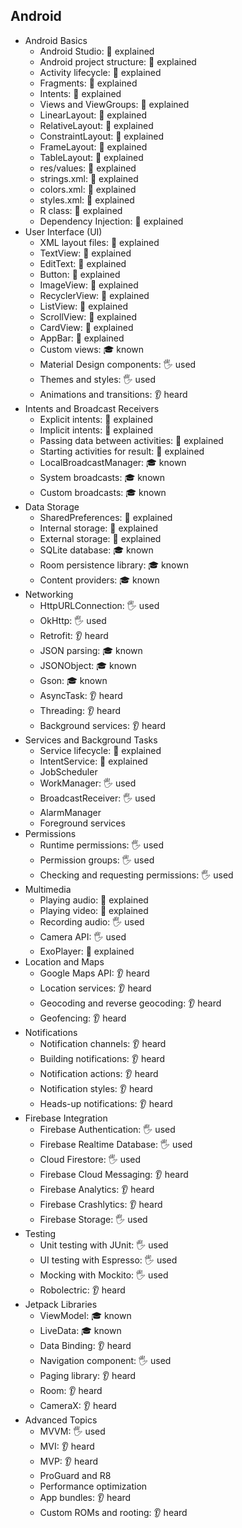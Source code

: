 ## Android

- Android Basics
  - Android Studio: 🙋 explained
  - Android project structure: 🙋 explained
  - Activity lifecycle: 🙋 explained
  - Fragments: 🙋 explained
  - Intents: 🙋 explained
  - Views and ViewGroups: 🙋 explained
  - LinearLayout: 🙋 explained
  - RelativeLayout: 🙋 explained
  - ConstraintLayout: 🙋 explained
  - FrameLayout: 🙋 explained
  - TableLayout: 🙋 explained
  - res/values: 🙋 explained
  - strings.xml: 🙋 explained
  - colors.xml: 🙋 explained
  - styles.xml: 🙋 explained
  - R class: 🙋 explained
  - Dependency Injection: 🙋 explained
- User Interface (UI)
  - XML layout files: 🙋 explained
  - TextView: 🙋 explained
  - EditText: 🙋 explained
  - Button: 🙋 explained
  - ImageView: 🙋 explained
  - RecyclerView: 🙋 explained
  - ListView: 🙋 explained
  - ScrollView: 🙋 explained
  - CardView: 🙋 explained
  - AppBar: 🙋 explained
  - Custom views: 🎓 known
  - Material Design components: 🖐️ used
  - Themes and styles: 🖐️ used
  - Animations and transitions: 👂 heard
- Intents and Broadcast Receivers
  - Explicit intents: 🙋 explained
  - Implicit intents: 🙋 explained
  - Passing data between activities: 🙋 explained
  - Starting activities for result: 🙋 explained
  - LocalBroadcastManager: 🎓 known
  - System broadcasts: 🎓 known
  - Custom broadcasts: 🎓 known
- Data Storage
  - SharedPreferences: 🙋 explained
  - Internal storage: 🙋 explained
  - External storage: 🙋 explained
  - SQLite database: 🎓 known
  - Room persistence library: 🎓 known
  - Content providers: 🎓 known
- Networking
  - HttpURLConnection: 🖐️ used
  - OkHttp: 🖐️ used
  - Retrofit: 👂 heard
  - JSON parsing: 🎓 known
  - JSONObject: 🎓 known
  - Gson: 🎓 known
  - AsyncTask: 👂 heard
  - Threading: 👂 heard
  - Background services: 👂 heard
- Services and Background Tasks
  - Service lifecycle: 🙋 explained
  - IntentService: 🙋 explained
  - JobScheduler
  - WorkManager: 🖐️ used
  - BroadcastReceiver: 🖐️ used
  - AlarmManager
  - Foreground services
- Permissions
  - Runtime permissions: 🖐️ used
  - Permission groups: 🖐️ used
  - Checking and requesting permissions: 🖐️ used
- Multimedia
  - Playing audio: 🙋 explained
  - Playing video: 🙋 explained
  - Recording audio: 🖐️ used
  - Camera API: 🖐️ used
  - ExoPlayer: 🙋 explained
- Location and Maps
  - Google Maps API: 👂 heard
  - Location services: 👂 heard
  - Geocoding and reverse geocoding: 👂 heard
  - Geofencing: 👂 heard
- Notifications
  - Notification channels: 👂 heard
  - Building notifications: 👂 heard
  - Notification actions: 👂 heard
  - Notification styles: 👂 heard
  - Heads-up notifications: 👂 heard
- Firebase Integration
  - Firebase Authentication: 🖐️ used
  - Firebase Realtime Database: 🖐️ used
  - Cloud Firestore: 🖐️ used
  - Firebase Cloud Messaging: 👂 heard
  - Firebase Analytics: 👂 heard
  - Firebase Crashlytics: 👂 heard
  - Firebase Storage: 🖐️ used
- Testing
  - Unit testing with JUnit: 🖐️ used
  - UI testing with Espresso: 🖐️ used
  - Mocking with Mockito: 🖐️ used
  - Robolectric: 👂 heard
- Jetpack Libraries
  - ViewModel: 🎓 known
  - LiveData: 🎓 known
  - Data Binding: 👂 heard
  - Navigation component: 🖐️ used
  - Paging library: 👂 heard
  - Room: 👂 heard
  - CameraX: 👂 heard
- Advanced Topics
  - MVVM: 🖐️ used
  - MVI: 👂 heard
  - MVP: 👂 heard
  - ProGuard and R8
  - Performance optimization
  - App bundles: 👂 heard
  - Custom ROMs and rooting: 👂 heard
